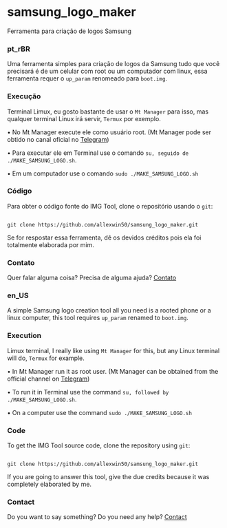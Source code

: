 # samsung_logo_maker
Ferramenta para criação de logos Samsung
### pt_rBR

Uma ferramenta simples para criação de logos da Samsung tudo que você precisará é de um celular com root ou um computador com linux, essa ferramenta requer o `up_param` renomeado para `boot.img`.

### Execução

Terminal Limux, eu gosto bastante de usar o `Mt Manager` para isso, mas qualquer terminal Linux irá servir, `Termux` por exemplo.

• No Mt Manager execute ele como usuário root. (Mt Manager pode ser obtido no canal oficial no [Telegram](https://t.me/mtmanager))

• Para executar ele em Terminal use o comando `su, seguido de ./MAKE_SAMSUNG_LOGO.sh`.

• Em um computador use o comando `sudo ./MAKE_SAMSUNG_LOGO.sh`

### Código

Para obter o código fonte do IMG Tool, clone o repositório usando o `git`:

```

git clone https://github.com/allexwin50/samsung_logo_maker.git

```

Se for respostar essa ferramenta, dê os devidos créditos pois ela foi totalmente elaborada por mim.

### Contato

Quer falar alguma coisa? Precisa de alguma ajuda? [Contato](https://t.me/allexwin50)

### en_US

A simple Samsung logo creation tool all you need is a rooted phone or a linux computer, this tool requires `up_param` renamed to `boot.img`.

### Execution

Limux terminal, I really like using `Mt Manager` for this, but any Linux terminal will do, `Termux` for example.

• In Mt Manager run it as root user.  (Mt Manager can be obtained from the official channel on [Telegram](https://t.me/mtmanager))

• To run it in Terminal use the command `su, followed by ./MAKE_SAMSUNG_LOGO.sh`.

• On a computer use the command `sudo ./MAKE_SAMSUNG_LOGO.sh`

### Code

To get the IMG Tool source code, clone the repository using `git`:

```

git clone https://github.com/allexwin50/samsung_logo_maker.git

```

If you are going to answer this tool, give the due credits because it was completely elaborated by me.

### Contact

Do you want to say something?  Do you need any help?  [Contact](https://t.me/allexwin50)

